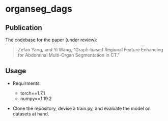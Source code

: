 # organseg_dags

## Publication
The codebase for the paper (under review):
> Zefan Yang, and Yi Wang, "Graph-based Regional Feature Enhancing for Abdominal Multi-Organ Segmentation in CT."

## Usage
- Requirments:
  - torch==1.7.1
  - numpy==1.19.2

- Clone the repository, devise a train.py, and evaluate the model on datasets at hand.
